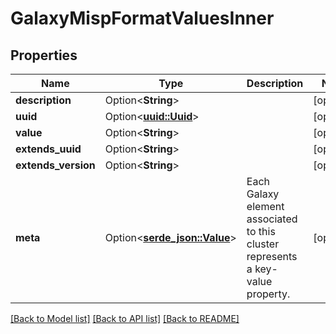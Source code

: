 # GalaxyMispFormatValuesInner

## Properties

Name | Type | Description | Notes
------------ | ------------- | ------------- | -------------
**description** | Option<**String**> |  | [optional]
**uuid** | Option<[**uuid::Uuid**](uuid::Uuid.md)> |  | [optional]
**value** | Option<**String**> |  | [optional]
**extends_uuid** | Option<**String**> |  | [optional]
**extends_version** | Option<**String**> |  | [optional]
**meta** | Option<[**serde_json::Value**](.md)> | Each Galaxy element associated to this cluster represents a key-value property. | [optional]

[[Back to Model list]](../README.md#documentation-for-models) [[Back to API list]](../README.md#documentation-for-api-endpoints) [[Back to README]](../README.md)


